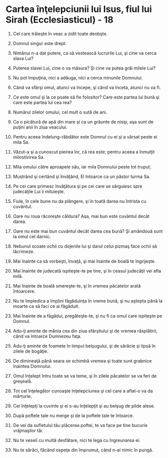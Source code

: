 # Cartea &#238;n&#355;elepciunii lui Isus, fiul lui Sirah (Ecclesiasticul) - 18

1. Cel care trăieşte în veac a zidit toate deobşte. 

2. Domnul singur este drept. 

3. Nimănui n-a dat putere, ca să vestească lucrurile Lui, şi cine va cerca slava Lui? 

4. Puterea slavei Lui, cine o va măsura? Şi cine va putea grăi milele Lui? 

5. Nu pot împuţina, nici a adăuga, nici a cerca minunile Domnului. 

6. Când va sfârşi omul, atunci va începe, şi când va înceta, atunci nu va fi. 

7. Ce este omul şi la ce poate să fie folositor? Care este partea lui bună şi care este partea lui cea rea? 

8. Numărul zilelor omului, cel mult o sută de ani. 

9. Ca o picătură de apă din mare şi ca un grăunte de nisip, aşa sunt de puţini anii în ziua veacului. 

10. Pentru aceea îndelung-răbdător este Domnul cu ei şi a vărsat peste ei mila Sa. 

11. Văzut-a şi a cunoscut pieirea lor, că rea este; pentru aceea a înmulţit milostivirea Sa. 

12. Mila omului către aproapele său, iar mila Domnului peste tot trupul; 

13. Mustrând şi certând şi învăţând, El întoarce ca un păstor turma Sa. 

14. Pe cei care primesc învăţătura şi pe cei care se sârguiesc spre judecăţile Lui ii miluieşte. 

15. Fiule, în cele bune nu da plângere, şi în toată darea nu întrista cu cuvântul. 

16. Oare nu roua răcoreşte căldura? Aşa, mai bun este cuvântul decât darea. 

17. Oare nu este mai bun cuvântul decât darea cea bună? Şi amândouă sunt la omul cel darnic. 

18. Nebunul scoate ochii cu dojenile lui şi darul celui pizmaş face ochii să lăcrimeze. 

19. Mai înainte ca să vorbeşti, învaţă, şi mai înainte de boală te îngrijeşte. 

20. Mai înainte de judecată ispiteşte-te pe tine, şi în ceasul judecăţii vei afla milă. 

21. Mai înainte de boală smereşte-te, şi în vremea păcatelor arată întoarcere. 

22. Nu te împiedica a împlini făgăduinţa în vreme bună, şi nu aştepta până la moarte ca să faci ce ai făgăduit. 

23. Mai înainte de a făgădui, pregăteşte-te, şi nu fi ca omul care ispiteşte pe Domnul. 

24. Adu-ţi aminte de mânia cea din ziua sfârşitului şi de vremea răsplătirii, când va întoarce Dumnezeu faţa. 

25. Adu-ţi aminte de foamete în timpul belşugului, şi de sărăcie şi lipsă în zilele de bogăţie. 

26. De dimineaţă până seara se schimbă vremea şi toate sunt grabnice înaintea Domnului. 

27. Omul înţelept întru toate se va teme, şi în zilele păcatelor se va feri de greşeală. 

28. Tot cel înţelegător cunoaşte înţelepciunea şi cel care a aflat-o va da mărturie. 

29. Cei înţelepţi la cuvinte şi ei s-au înţelepţit şi au belşug de pilde alese. 

30. După poftele tale nu merge şi de la poftele tale te întoarce. 

31. De vei da sufletului tău plăcerea poftei, te va face pe tine bucurie vrăjmaşilor tăi. 

32. Nu te veseli cu multă desfătare, nici te lega cu îngreunarea ei. 

33. Nu te sărăci, făcând ospeţe din împrumut, când n-ai nimic în pungă. 

